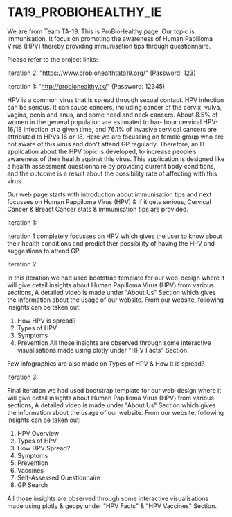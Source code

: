 # TA19_PROBIOHEALTHY_IE

We are from Team TA-19. This is ProBioHealthy page. Our topic is Immunisation. It focus on promoting the awareness of Human Papilloma Virus (HPV) thereby providing immunisation tips through questionnaire.

Please refer to the project links: 

Iteration 2: "https://www.probiohealthtata19.org/" (Password: 123)

Iteration 1: "http://probiohealthy.tk/" (Password: 12345)

HPV is a common virus that is spread through sexual contact. HPV infection can be serious. It can cause cancers, including cancer of the cervix, vulva, vagina, penis and anus, and some head and neck cancers. About 8.5% of women in the general population are estimated to har- bour cervical HPV-16/18 infection at a given time, and 76.1% of invasive cervical cancers are attributed to HPVs 16 or 18. Here we are focussing on female group who are not aware of this virus and don't attend GP regularly. Therefore, an IT application about the HPV topic is developed, to increase people’s awareness of their health against this virus. This application is designed like a health assessment questionnaire by providing current body conditions, and the outcome is a result about the possibility rate of affecting with this virus.

Our web page starts with introduction about immunisation tips and next focusses on Human Pappiloma Virus (HPV) & if it gets serious, Cervical Cancer & Breast Cancer stats & immunisation tips are provided.

Iteration 1:

Iteration 1 completely focusses on HPV which gives the user to know about their health conditions and predict ther possibility of having the HPV and suggestions to attend GP.

Iteration 2:

In this iteration we had used bootstrap template for our web-design where it will give detail insights about Human Papilloma Virus (HPV) from various sections,
A detailed video is made under "About Us" Section which gives the information about the usage of our website.
From our website, following insights can be taken out:
1. How HPV is spread?
2. Types of HPV
3. Symptoms 
4. Prevention
 All those insights are observed through some interactive visualisations made using plotly under "HPV Facts" Section.
 
 Few infographics are also made on Types of HPV & How it is spread?

Iteration 3:

Final iteration we had used bootstrap template for our web-design where it will give detail insights about Human Papilloma Virus (HPV) from various sections,
A detailed video is made under "About Us" Section which gives the information about the usage of our website.
From our website, following insights can be taken out:
1. HPV Overview
2. Types of HPV
3. How HPV Spread?
4. Symptoms 
5. Prevention
6. Vaccines
7. Self-Assessed Questionnaire
8. GP Search

All those insights are observed through some interactive visualisations made using plotly & geopy under "HPV Facts" & "HPV Vaccines" Section.
